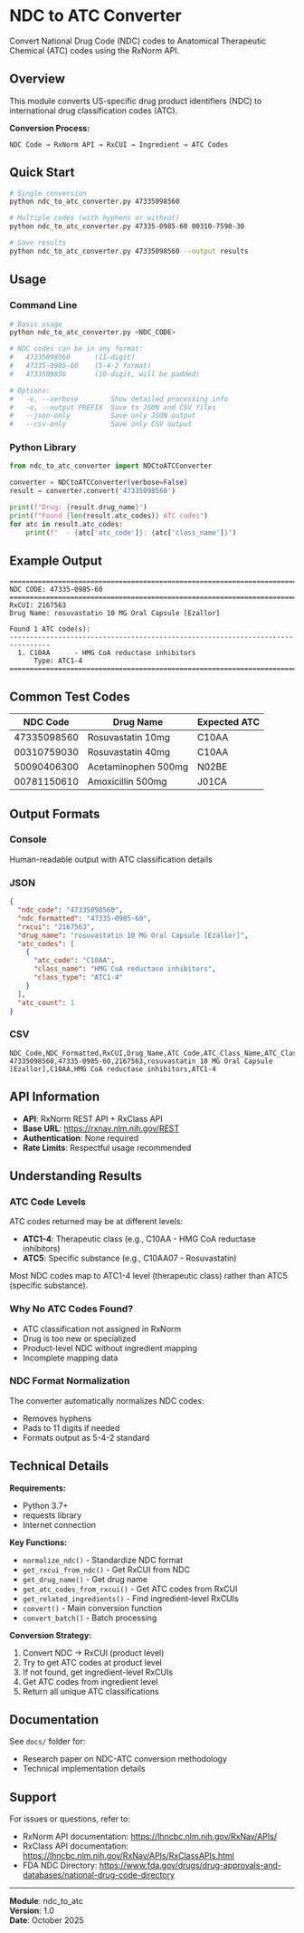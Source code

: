 # NDC to ATC Converter

Convert National Drug Code (NDC) codes to Anatomical Therapeutic Chemical (ATC) codes using the RxNorm API.

## Overview

This module converts US-specific drug product identifiers (NDC) to international drug classification codes (ATC).

**Conversion Process:**
```
NDC Code → RxNorm API → RxCUI → Ingredient → ATC Codes
```

## Quick Start

```bash
# Single conversion
python ndc_to_atc_converter.py 47335098560

# Multiple codes (with hyphens or without)
python ndc_to_atc_converter.py 47335-0985-60 00310-7590-30

# Save results
python ndc_to_atc_converter.py 47335098560 --output results
```

## Usage

### Command Line

```bash
# Basic usage
python ndc_to_atc_converter.py <NDC_CODE>

# NDC codes can be in any format:
#   47335098560      (11-digit)
#   47335-0985-60    (5-4-2 format)
#   4733509856       (10-digit, will be padded)

# Options:
#   -v, --verbose        Show detailed processing info
#   -o, --output PREFIX  Save to JSON and CSV files
#   --json-only          Save only JSON output
#   --csv-only           Save only CSV output
```

### Python Library

```python
from ndc_to_atc_converter import NDCtoATCConverter

converter = NDCtoATCConverter(verbose=False)
result = converter.convert('47335098560')

print(f"Drug: {result.drug_name}")
print(f"Found {len(result.atc_codes)} ATC codes")
for atc in result.atc_codes:
    print(f"  - {atc['atc_code']}: {atc['class_name']}")
```

## Example Output

```
================================================================================
NDC CODE: 47335-0985-60
================================================================================
RxCUI: 2167563
Drug Name: rosuvastatin 10 MG Oral Capsule [Ezallor]

Found 1 ATC code(s):
--------------------------------------------------------------------------------
  1. C10AA      - HMG CoA reductase inhibitors
      Type: ATC1-4
================================================================================
```

## Common Test Codes

| NDC Code | Drug Name | Expected ATC |
|----------|-----------|--------------|
| 47335098560 | Rosuvastatin 10mg | C10AA |
| 00310759030 | Rosuvastatin 40mg | C10AA |
| 50090406300 | Acetaminophen 500mg | N02BE |
| 00781150610 | Amoxicillin 500mg | J01CA |

## Output Formats

### Console
Human-readable output with ATC classification details

### JSON
```json
{
  "ndc_code": "47335098560",
  "ndc_formatted": "47335-0985-60",
  "rxcui": "2167563",
  "drug_name": "rosuvastatin 10 MG Oral Capsule [Ezallor]",
  "atc_codes": [
    {
      "atc_code": "C10AA",
      "class_name": "HMG CoA reductase inhibitors",
      "class_type": "ATC1-4"
    }
  ],
  "atc_count": 1
}
```

### CSV
```csv
NDC_Code,NDC_Formatted,RxCUI,Drug_Name,ATC_Code,ATC_Class_Name,ATC_Class_Type
47335098560,47335-0985-60,2167563,rosuvastatin 10 MG Oral Capsule [Ezallor],C10AA,HMG CoA reductase inhibitors,ATC1-4
```

## API Information

- **API**: RxNorm REST API + RxClass API
- **Base URL**: https://rxnav.nlm.nih.gov/REST
- **Authentication**: None required
- **Rate Limits**: Respectful usage recommended

## Understanding Results

### ATC Code Levels
ATC codes returned may be at different levels:
- **ATC1-4**: Therapeutic class (e.g., C10AA - HMG CoA reductase inhibitors)
- **ATC5**: Specific substance (e.g., C10AA07 - Rosuvastatin)

Most NDC codes map to ATC1-4 level (therapeutic class) rather than ATC5 (specific substance).

### Why No ATC Codes Found?
- ATC classification not assigned in RxNorm
- Drug is too new or specialized
- Product-level NDC without ingredient mapping
- Incomplete mapping data

### NDC Format Normalization
The converter automatically normalizes NDC codes:
- Removes hyphens
- Pads to 11 digits if needed
- Formats output as 5-4-2 standard

## Technical Details

**Requirements:**
- Python 3.7+
- requests library
- Internet connection

**Key Functions:**
- `normalize_ndc()` - Standardize NDC format
- `get_rxcui_from_ndc()` - Get RxCUI from NDC
- `get_drug_name()` - Get drug name
- `get_atc_codes_from_rxcui()` - Get ATC codes from RxCUI
- `get_related_ingredients()` - Find ingredient-level RxCUIs
- `convert()` - Main conversion function
- `convert_batch()` - Batch processing

**Conversion Strategy:**
1. Convert NDC → RxCUI (product level)
2. Try to get ATC codes at product level
3. If not found, get ingredient-level RxCUIs
4. Get ATC codes from ingredient level
5. Return all unique ATC classifications

## Documentation

See `docs/` folder for:
- Research paper on NDC-ATC conversion methodology
- Technical implementation details

## Support

For issues or questions, refer to:
- RxNorm API documentation: https://lhncbc.nlm.nih.gov/RxNav/APIs/
- RxClass API documentation: https://lhncbc.nlm.nih.gov/RxNav/APIs/RxClassAPIs.html
- FDA NDC Directory: https://www.fda.gov/drugs/drug-approvals-and-databases/national-drug-code-directory

---

**Module**: ndc_to_atc  
**Version**: 1.0  
**Date**: October 2025

